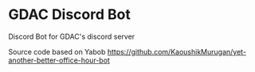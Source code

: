 # GDAC Discord Bot

Discord Bot for GDAC's discord server

Source code based on Yabob
https://github.com/KaoushikMurugan/yet-another-better-office-hour-bot
